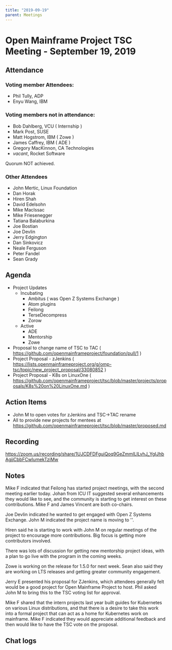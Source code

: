 ```yaml
---
title: "2019-09-19"
parent: Meetings
---
```

# Open Mainframe Project TSC Meeting - September 19, 2019

## Attendance

### Voting member Attendees:

* Phil Tully, ADP
* Enyu Wang, IBM

### Voting members not in attendance:

* Bob Dahlberg, VCU ( Internship )
* Mark Post, SUSE
* Matt Hogstrom, IBM ( Zowe )
* James Caffrey, IBM ( ADE )
* Gregory MacKinnon, CA Technologies
* _vacant_, Rocket Software

Quorum NOT achieved.

### Other Attendees

* John Mertic, Linux Foundation
* Dan Horak
* Hiren Shah
* David Edelsohn
* Mike MacIssac
* Mike Friesenegger
* Tatiana Balaburkina
* Joe Bostian
* Joe Devlin
* Jerry Edgington
* Dan Sinkovicz
* Neale Ferguson
* Peter Fandel
* Sean Grady

## Agenda

* Project Updates
  * Incubating
    * Ambitus ( was Open Z Systems Exchange )
    * Atom plugins
    * Feilong
    * TerseDecompress
    * Zorow
  * Active
    * ADE
    * Mentorship
    * Zowe
* Proposal to change name of TSC to TAC ( https://github.com/openmainframeproject/foundation/pull/1 )
* Project Proposal - zJenkins ( https://lists.openmainframeproject.org/g/omp-tsc/topic/new_project_proposal/33080852 )
* Project Proposal - K8s on LinuxOne ( https://github.com/openmainframeproject/tsc/blob/master/projects/proposals/K8s%20on%20LinuxOne.md )

## Action Items

- John M to open votes for zJenkins and TSC->TAC rename
- All to provide new projects for mentees at https://github.com/openmainframeproject/tsc/blob/master/proposed.md

## Recording

https://zoom.us/recording/share/1UJCDFDFguiQoq9GeZmmILILvhJ_YgIJhbAgjjCbbFCwIumekTziMw

## Notes

Mike F indicated that Feilong has started project meetings, with the second meeting earlier today. Johan from ICU IT suggested several enhancements they would like to see, and the community is starting to get interest on these contributions. Mike F and James Vincent are both co-chairs.

Joe Devlin indicated he wanted to get engaged with Open Z Systems Exchange. John M indicated the project name is moving to ''.

Hiren said he is starting to work with John M on regular meetings of the project to encourage more contributions. Big focus is getting more contributors involved.

There was lots of discussion for getting new mentorship project ideas, with a plan to go live with the program in the coming weeks.

Zowe is working on the release for 1.5.0 for next week. Sean also said they are working on LTS releases and getting greater community engagement.

Jerry E presented his proposal for ZJenkins, which attendees generally felt would be a good project for Open Mainframe Project to host. Phil asked John M to bring this to the TSC voting list for approval.

Mike F shared that the intern projects last year built guides for Kubernetes on various Linux distributions, and that there is a desire to take this work into a formal project that can act as a home for Kubernetes work on mainframe. Mike F indicated they would appreciate additional feedback and then would like to have the TSC vote on the proposal.

## Chat logs
